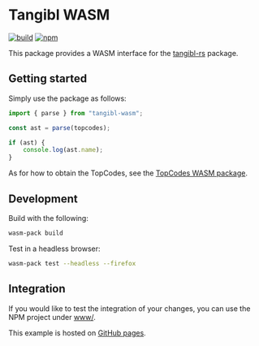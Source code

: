 # Tangibl WASM

[![build](https://github.com/tangibl/tangibl-wasm-rs/actions/workflows/build.yml/badge.svg?branch=main&event=push)](https://github.com/tangibl/tangibl-wasm-rs/actions/workflows/build.yml)
[![npm](https://img.shields.io/npm/v/@tangibl/tangibl-wasm)](https://www.npmjs.com/package/@tangibl/tangibl-wasm)

This package provides a WASM interface for the
[tangibl-rs](https://github.com/tangibl/tangibl-rs) package.

## Getting started

Simply use the package as follows:

```ts
import { parse } from "tangibl-wasm";

const ast = parse(topcodes);

if (ast) {
    console.log(ast.name);
}
```

As for how to obtain the TopCodes, see the [TopCodes WASM
package](https://github.com/tangibl/topcodes-wasm-rs).

## Development

Build with the following:

```sh
wasm-pack build
```

Test in a headless browser:

```sh
wasm-pack test --headless --firefox
```

## Integration

If you would like to test the integration of your changes, you can use the NPM
project under [www/](www/).

This example is hosted on [GitHub pages](https://tangibl.github.io/tangibl-wasm-rs/).

